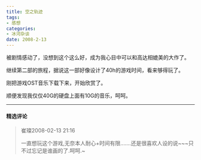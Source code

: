 ```yaml
---
title: 空之轨迹
tags:
- 感想
categories:
- 冰河杂谈
date: 2008-2-13
---
```


被剧情感动了，没想到这个这么好，成为我心目中可以和高达相媲美的大作了。

继续第二部的旅程，据说这一部好像设计了40h的游戏时间，看来够得玩了。

刚把游戏OST音乐下载下来，开始欣赏了。

顺便发现我仅仅40G的硬盘上面有10G的音乐，呵呵。



---
#### 精选评论

> 崔璨2008-02-13 21:16
>
> 一直想玩这个游戏,无奈本人耐心+时间有限.......还是很喜欢人设的说~~~只不过忘记是谁画的了.呵呵.~
